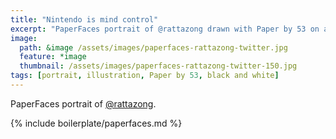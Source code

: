 ```yaml
---
title: "Nintendo is mind control"
excerpt: "PaperFaces portrait of @rattazong drawn with Paper by 53 on an iPad."
image: 
  path: &image /assets/images/paperfaces-rattazong-twitter.jpg 
  feature: *image
  thumbnail: /assets/images/paperfaces-rattazong-twitter-150.jpg
tags: [portrait, illustration, Paper by 53, black and white]
---
```


PaperFaces portrait of [@rattazong](https://twitter.com/rattazong).

{% include boilerplate/paperfaces.md %}
